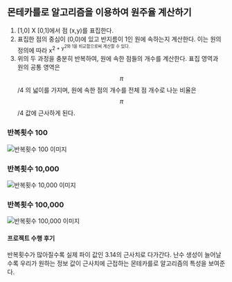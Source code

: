 ## 몬테카를로 알고리즘을 이용하여 원주율 계산하기

1. [1,0] X [0,1]에서 점 (x,y)를 표집한다.
2. 표집한 점의 중심이 (0,0)에 있고 반지름이 1인 원에 속하는지 계산한다. 이는 원의 정의에 따라 x<sup>2 + y<sup>2와 1을 비교함으로써 계산할 수 있다.
3. 위의 두 과정을 충분히 반복하여, 원에 속한 점들의 개수를 계산한다. 표집 영역과 원의 공통 영역은 $$\pi$$/4 의 넓이를 가지며, 원에 속한 점의 개수를 전체 점 개수로 나눈 비율은 $$\pi$$/4 값에 근사하게 된다.

### 반복횟수 100
![반복횟수 100 이미지](https://i.esdrop.com/d/f/3X5MiUW5Gr/X8SUiltN0y.png)

### 반복횟수 10,000
![반복횟수 10,000 이미지](https://i.esdrop.com/d/t/3X5MiUW5Gr/iLHkx1xkvo.jpg)

### 반복횟수 100,000
![반복횟수 100,000 이미지](https://i.esdrop.com/d/t/3X5MiUW5Gr/5kUTtnvz94.jpg)

#### 프로젝트 수행 후기
 반복횟수가 많아질수록 실제 파이 값인 3.14의 근사치로 다가간다. 난수 생성이 늘어날수록 우리가 원하는 정보 값이 근사치에 근접하는 몬테카를로 알고리즘의 특성을 보여준다.

